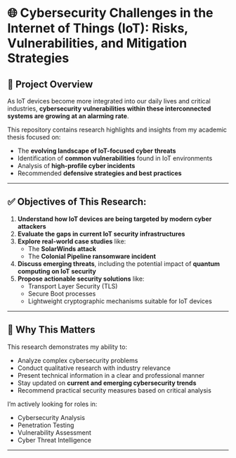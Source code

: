 # 🌐 Cybersecurity Challenges in the Internet of Things (IoT): Risks, Vulnerabilities, and Mitigation Strategies

## 📖 Project Overview

As IoT devices become more integrated into our daily lives and critical industries, **cybersecurity vulnerabilities within these interconnected systems are growing at an alarming rate**.  

This repository contains research highlights and insights from my academic thesis focused on:

- The **evolving landscape of IoT-focused cyber threats**
- Identification of **common vulnerabilities** found in IoT environments
- Analysis of **high-profile cyber incidents**
- Recommended **defensive strategies and best practices**

---

## ✅ Objectives of This Research:

1. **Understand how IoT devices are being targeted by modern cyber attackers**
2. **Evaluate the gaps in current IoT security infrastructures**
3. **Explore real-world case studies** like:
   - The **SolarWinds attack**
   - The **Colonial Pipeline ransomware incident**
4. **Discuss emerging threats**, including the potential impact of **quantum computing on IoT security**
5. **Propose actionable security solutions** like:
   - Transport Layer Security (TLS)
   - Secure Boot processes
   - Lightweight cryptographic mechanisms suitable for IoT devices

---

## 📌 Why This Matters

This research demonstrates my ability to:

- Analyze complex cybersecurity problems
- Conduct qualitative research with industry relevance
- Present technical information in a clear and professional manner
- Stay updated on **current and emerging cybersecurity trends**
- Recommend practical security measures based on critical analysis

I’m actively looking for roles in:

- Cybersecurity Analysis
- Penetration Testing
- Vulnerability Assessment
- Cyber Threat Intelligence

---

